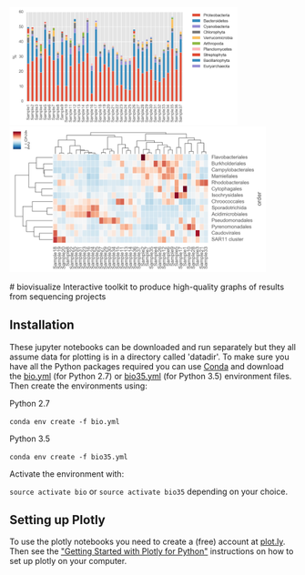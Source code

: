 <p align="left">
   <img src="taxonomy/images/barplot.example.png" width="400",height="400"/>
     <img src="taxonomy/images/clustermap.example.png" width="450",height="450"/>
</p>
# biovisualize
Interactive toolkit to produce high-quality graphs of results from sequencing projects


## Installation
These jupyter notebooks can be downloaded and run separately but they all assume data for plotting is in a directory called 'datadir'. To make sure you have all the Python packages required you can use [Conda](http://conda.pydata.org/docs/download.html) and download the [bio.yml](https://raw.githubusercontent.com/johnne/biovisualize/master/python_envs/bio.yml) (for Python 2.7) or [bio35.yml](https://raw.githubusercontent.com/johnne/biovisualize/master/python_envs/bio35.yml) (for Python 3.5) environment files. Then create the environments using:

Python 2.7

`conda env create -f bio.yml`

Python 3.5

`conda env create -f bio35.yml`

Activate the environment with:

`source activate bio` or `source activate bio35` depending on your choice.

## Setting up Plotly
To use the plotly notebooks you need to create a (free) account at [plot.ly](https://plot.ly/). Then see the ["Getting Started with Plotly for Python"](https://plot.ly/python/getting-started/) instructions on how to set up plotly on your computer.
